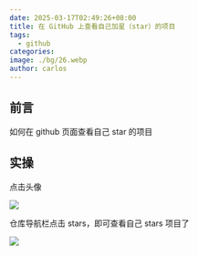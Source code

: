 ```yaml
---
date: 2025-03-17T02:49:26+08:00
title: 在 GitHub 上查看自己加星（star）的项目
tags:
  - github
categories: 
image: ./bg/26.webp
author: carlos
---
```


## 前言

如何在 github 页面查看自己 star 的项目

## 实操

点击头像

![](../00-assets/Pasted%20image%2020250317024019.png)

仓库导航栏点击 stars，即可查看自己 stars 项目了

![](../00-assets/Pasted%20image%2020250317024047.png)

